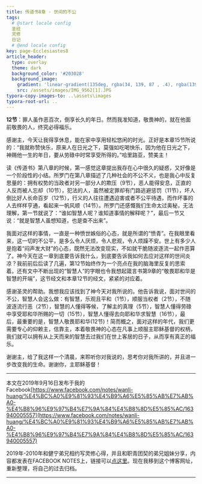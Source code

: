 ```yaml
---
title: 传道书8章 - 世间的不公
tags: 
  # @start locale config
  圣经
  灵修
  日记
  # @end locale config
key: page-Ecclesiastes8
article_header:
  type: overlay
  theme: dark
  background_color: '#203028'
  background_image:
    gradient: 'linear-gradient(135deg, rgba(34, 139, 87 , .4), rgba(139, 34, 139, .4))'
    src: /assets/images/IMG_9562[1].JPG
typora-copy-images-to: ..\assets\images
typora-root-url: ..
---
```


**12节**：罪人虽作恶百次，倒享长久的年日。然而我准知道，敬畏神的，就在他面前敬畏的人，终究必得福乐。

<!--more-->

感谢主，今天让我得享休息，能在家中享用轻松悠闲的时光。正好是本章15节所说的：“我就称赞快乐，原来人在日光之下，莫强如吃喝快乐，因为他在日光之下，神赐他一生的年日，要从劳碌中时常享受所得的。”哈里路亚，赞美主！

读《传道书》第八章的时候，第一感觉这章提出我存在心中很久的疑惑，又好像是一个阶段性的小结。所罗门在第八章描述了几种社会的不公不义，也是我心中反复思量的：拥有权势的当政者对另一部分人的欺压（9节），恶人能得安息，正直的人反而被人忘却（10节），犯法的人，虽然被定罪却有门路逃避惩罚（11节），坏人倒比好人长命百岁（12节），行义的人往往遭遇迫害或者不公平待遇，而作坏事的人去样样亨通，看起来一帆风顺（14节）。所罗门还感慨我们生命太过奥秘，无法理解，第一节就说了：“谁如智慧人呢？谁知道事情的解释呢？”，最后一节又说：“就是智慧人虽想知道，也是查不出来”。

我面对这样的事情，一直是一种愤世嫉俗的心态，就是所谓的“愤青”。在我眼里看来，这一切的不公平，是多么令人厌烦，令人悲观，令人烦躁不安。世上有多少人是抱着“闷声发大财”的心态，既然无法改变现实，不如就干脆随波逐流一起作恶算了。神今天在这一章到底要告诉我什么，到底要告诉我如何去应对这样的世间炎凉？我前前后后读了几遍，第12节始终作为一个亮点在我的脑海里反复的思索着。还有文中不断出现的“智慧人”的字眼也令我想起箴言书第9章的“敬畏耶和华是智慧的开端”，这节经文和本章12节的经文，紧紧的对应着。

感谢圣灵的帮助。我想我应该找到了神今天对我所说的。他告诉我说，面对世间的不公，智慧人会这么做：有智慧，乐观且平和（1节），顺服当权者（2节），不随波逐流行恶（2节），智慧的人懂得等候，了解主的真理（5节），智慧人懂得劳碌中享受耶和华所赐的一切（15节），智慧人懂得去向耶和华求智慧（16节），最后，最重要的是，智慧人敬畏耶和华(12节)！简而概之，面对这样的年代，我们更需要专心的仰赖主，信靠主，本着敬畏神的心态在凡事上顺服主耶稣基督的权柄，我们就可以拥有从上天而来的智慧去过我们在世上客居的日子，从而享有真正的福乐。

谢谢主，给了我这样一个清晨，来聆听你对我说的，思考你对我所讲的，并且进一步改变我的生命。谢谢你，主耶稣基督！

---

本文在2019年9月16日发布于我的Facebook[https://www.facebook.com/notes/wanli-huang/%E4%BC%A0%E9%81%93%E4%B9%A6%E5%85%AB%E7%AB%A0-%E4%B8%96%E9%97%B4%E7%9A%84%E4%B8%8D%E5%85%AC/163940005557](https://www.facebook.com/notes/wanli-huang/%E4%BC%A0%E9%81%93%E4%B9%A6%E5%85%AB%E7%AB%A0-%E4%B8%96%E9%97%B4%E7%9A%84%E4%B8%8D%E5%85%AC/163940005557)

2019年-2010年和健宁弟兄相约写灵修心得，并且和职青团契的弟兄姐妹分享，内容都发表在FACEBOOK NOTES上，链接可以[点这里](https://www.facebook.com/wanli.huang/notes)。现在我移到这个博客网址，重新整理，将自己的过去归档。

---



